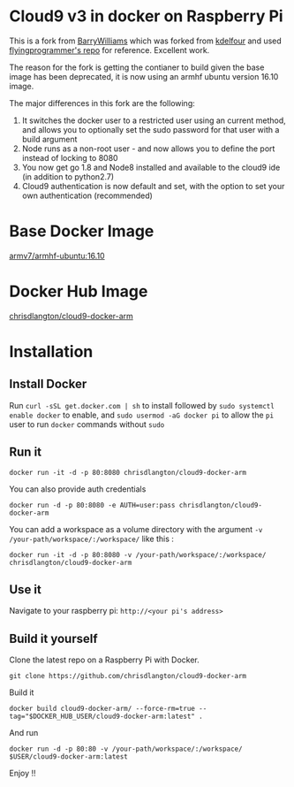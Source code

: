 Cloud9 v3 in docker on Raspberry Pi
=============

This is a fork from [BarryWilliams](https://github.com/BarryWilliams/cloud9-docker-arm) which was forked from [kdelfour](https://github.com/kdelfour/cloud9-docker) and used [flyingprogrammer's repo](https://github.com/flyinprogrammer/cloud9-with-carina) for reference. Excellent work.

The reason for the fork is getting the contianer to build given the base image has been deprecated, it is now using an armhf ubuntu version 16.10 image.

The major differences in this fork are the following:
  1. It switches the docker user to a restricted user using an current method, and allows you to optionally set the sudo password for that user with a build argument
  2. Node runs as a non-root user - and now allows you to define the port instead of locking to 8080
  3. You now get go 1.8 and Node8 installed and available to the cloud9 ide (in addition to python2.7)
  4. Cloud9 authentication is now default and set, with the option to set your own authentication (recommended)

# Base Docker Image
[armv7/armhf-ubuntu:16.10](https://hub.docker.com/r/armv7/armhf-ubuntu/)

# Docker Hub Image
[chrisdlangton/cloud9-docker-arm](https://hub.docker.com/r/chrisdlangton/cloud9-docker-arm/)

# Installation

## Install Docker
Run `curl -sSL get.docker.com | sh` to install followed by `sudo systemctl enable docker` to enable, and `sudo usermod -aG docker pi` to allow the `pi` user to run `docker` commands without `sudo`

## Run it

```
docker run -it -d -p 80:8080 chrisdlangton/cloud9-docker-arm
```    
You can also provide auth credentials
```    
docker run -d -p 80:8080 -e AUTH=user:pass chrisdlangton/cloud9-docker-arm
``` 
You can add a workspace as a volume directory with the argument `-v /your-path/workspace/:/workspace/` like this :
```
docker run -it -d -p 80:8080 -v /your-path/workspace/:/workspace/ chrisdlangton/cloud9-docker-arm
``` 
## Use it

Navigate to your raspberry pi: `http://<your pi's address>`

## Build it yourself

Clone the latest repo on a Raspberry Pi with Docker.
```
git clone https://github.com/chrisdlangton/cloud9-docker-arm
```

Build it
```
docker build cloud9-docker-arm/ --force-rm=true --tag="$DOCKER_HUB_USER/cloud9-docker-arm:latest" .
```   
And run
```
docker run -d -p 80:80 -v /your-path/workspace/:/workspace/ $USER/cloud9-docker-arm:latest
``` 
Enjoy !!    
